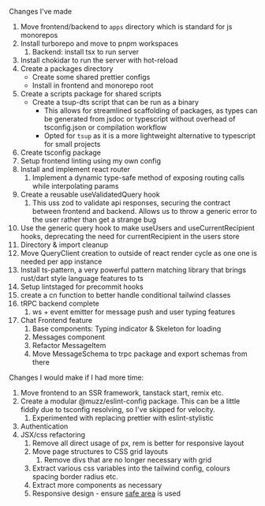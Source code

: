 Changes I've made

1. Move frontend/backend to `apps` directory which is standard for js monorepos
1. Install turborepo and move to pnpm workspaces
   1. Backend: install tsx to run server
1. Install chokidar to run the server with hot-reload
1. Create a packages directory
   - Create some shared prettier configs
   - Install in frontend and monorepo root
1. Create a scripts package for shared scripts
   - Create a tsup-dts script that can be run as a binary
     - This allows for streamlined scaffolding of packages, as types can be generated from jsdoc or typescript without overhead of tsconfig.json or compilation workflow
     - Opted for `tsup` as it is a more lightweight alternative to typescript for small projects
1. Create tsconfig package
1. Setup frontend linting using my own config
1. Install and implement react router
   1. Implement a dynamic type-safe method of exposing routing calls while interpolating params
1. Create a reusable useValidatedQuery hook
   1. This uss zod to validate api responses, securing the contract between frontend and backend. Allows us to throw a generic error to the user rather than get a strange bug
1. Use the generic query hook to make useUsers and useCurrentRecipient hooks, deprecating the need for currentRecipient in the users store
1. Directory & import cleanup
1. Move QueryClient creation to outside of react render cycle as one one is needed per app instance
1. Install ts-pattern, a very powerful pattern matching library that brings rust/dart style language features to ts
1. Setup lintstaged for precommit hooks
1. create a cn function to better handle conditional tailwind classes
1. tRPC backend complete
   1. ws + event emitter for message push and user typing features
1. Chat Frontend feature
   1. Base components: Typing indicator & Skeleton for loading
   1. Messages component
   1. Refactor MessageItem
   1. Move MessageSchema to trpc package and export schemas from there

Changes I would make if I had more time:

1. Move frontend to an SSR framework, tanstack start, remix etc.
2. Create a modular @muzz/eslint-config package. This can be a little fiddly due to tsconfig resolving, so I've skipped for velocity.
   1. Experimented with replacing prettier with eslint-stylistic
3. Authentication
4. JSX/css refactoring
   1. Remove all direct usage of px, rem is better for responsive layout
   2. Move page structures to CSS grid layouts
      1. Remove divs that are no longer necessary with grid
   3. Extract various css variables into the tailwind config, colours spacing border radius etc.
   4. Extract more components as necessary
   5. Responsive design - ensure [safe area](https://developer.mozilla.org/en-US/docs/Web/CSS/env) is used
